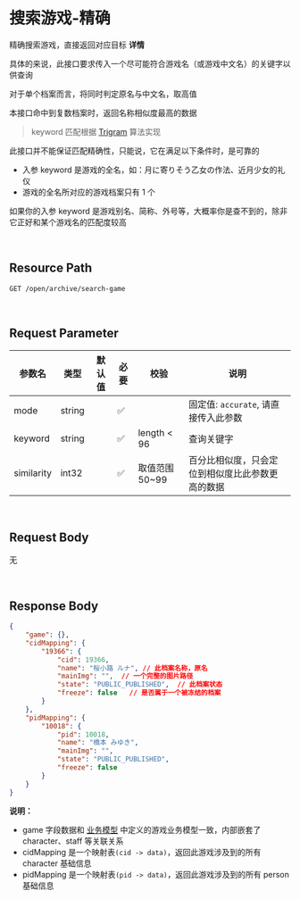 # 搜索游戏-精确

精确搜索游戏，直接返回对应目标 **详情**

具体的来说，此接口要求传入一个尽可能符合游戏名（或游戏中文名）的关键字以供查询

对于单个档案而言，将同时判定原名与中文名，取高值

本接口命中到复数档案时，返回名称相似度最高的数据

> keyword 匹配根据 [Trigram](https://lhncbc.nlm.nih.gov/ii/tools/MTI/trigram.html) 算法实现

此接口并不能保证匹配精确性，只能说，它在满足以下条件时，是可靠的

* 入参 keyword 是游戏的全名，如：月に寄りそう乙女の作法、近月少女的礼仪
* 游戏的全名所对应的游戏档案只有 1 个

如果你的入参 keyword 是游戏别名、简称、外号等，大概率你是查不到的，除非它正好和某个游戏名的匹配度较高



<br>

## Resource Path

`GET /open/archive/search-game`

<br>

## Request Parameter

| 参数名 | 类型     |   默认值  | 必要  | 校验  | 说明                        |
|-----|--------|-----|-----|-----|---------------------------|
|  mode   | string |     |   ✅  |     | 固定值: `accurate`, 请直接传入此参数 |
|   keyword  | string |     |  ✅   |  length < 96   | 查询关键字                     |
|    similarity | int32  |     |   ✅  |  取值范围 50~99   | 百分比相似度，只会定位到相似度比此参数更高的数据  |

<br>

## Request Body
无

<br>

## Response Body
```json lines
{
    "game": {},
    "cidMapping": {
        "19366": {
            "cid": 19366,
            "name": "桜小路 ルナ", // 此档案名称，原名
            "mainImg": "",  // 一个完整的图片路径
            "state": "PUBLIC_PUBLISHED",  // 此档案状态
            "freeze": false   // 是否属于一个被冻结的档案
        }
    },
    "pidMapping": {
        "10018": {
            "pid": 10018,
            "name": "橋本 みゆき",
            "mainImg": "",
            "state": "PUBLIC_PUBLISHED",
            "freeze": false
        }
    }
}
```

**说明：**

* game 字段数据和 [业务模型](business-model.md) 中定义的游戏业务模型一致，内部嵌套了 character、staff 等关联关系
* cidMapping 是一个映射表`(cid -> data)`，返回此游戏涉及到的所有 character 基础信息
* pidMapping 是一个映射表`(pid -> data)`，返回此游戏涉及到的所有 person 基础信息

<br>
